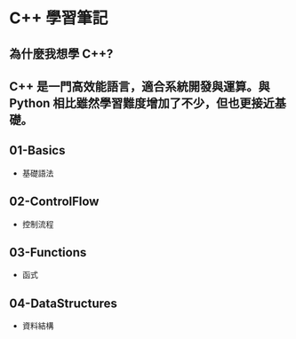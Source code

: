# C++ 學習筆記
## 為什麼我想學 C++?
C++ 是一門高效能語言，適合系統開發與運算。與 Python 相比雖然學習難度增加了不少，但也更接近基礎。
---
## 01-Basics
- 基礎語法
    
## 02-ControlFlow
- 控制流程
  
## 03-Functions
- 函式
  
## 04-DataStructures
- 資料結構
